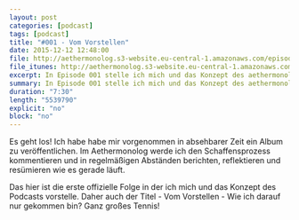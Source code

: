 ```yaml
---
layout: post
categories: [podcast]
tags: [podcast]
title: "#001 - Vom Vorstellen"
date: 2015-12-12 12:48:00
file: http://aethermonolog.s3-website.eu-central-1.amazonaws.com/episodes/aethermonolog-001.mp3
file_itunes: http://aethermonolog.s3-website.eu-central-1.amazonaws.com/episodes/aethermonolog-001.m4a
excerpt: In Episode 001 stelle ich mich und das Konzept des aethermonologs vor und du bekommst einen Eindruck, wohin die Reise gehen kann.
summary: In Episode 001 stelle ich mich und das Konzept des aethermonologs vor und du bekommst einen Eindruck, wohin die Reise gehen kann.
duration: "7:30"
length: "5539790"
explicit: "no"
block: "no"
---
```


Es geht los! Ich habe habe mir vorgenommen in absehbarer Zeit ein Album zu veröffentlichen. Im Aethermonolog werde ich den Schaffensprozess kommentieren und in regelmäßigen Abständen berichten, reflektieren und resümieren wie es gerade läuft.

Das hier ist die erste offizielle Folge in der ich mich und das Konzept des Podcasts vorstelle. Daher auch der Titel - Vom Vorstellen - Wie ich darauf nur gekommen bin? Ganz großes Tennis!
